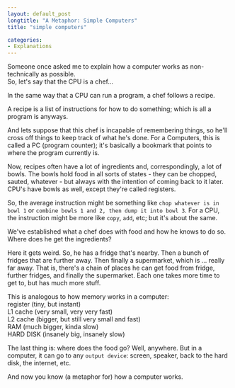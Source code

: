```yaml
---
layout: default_post
longtitle: "A Metaphor: Simple Computers"
title: "simple computers"

categories:
- Explanations
---
```



Someone once asked me to explain how a computer works as non-technically as possible.  
So, let's say that the CPU is a chef... 


<!---
<!–end_preview–>
-->

In the same way that a CPU can run a program, a chef follows a recipe.  

A recipe is a list of instructions for how to do something; which is all a program is anyways.

And lets suppose that this chef is incapable of remembering things, so he'll cross off things to keep track of what he's done. For a Computers, this is called a PC (program counter); it's basically a bookmark that points to where the program currently is.

Now, recipes often have a lot of ingredients and, correspondingly, a lot of bowls. The bowls hold food in all sorts of states - they can be chopped, sauted, whatever - but always with the intention of coming back to it later. CPU's have bowls as well, except they're called registers.

So, the average instruction might be something like `chop whatever is in bowl 1` or `combine bowls 1 and 2, then dump it into bowl 3`. For a CPU, the instruction might be more like `copy`, `add`, etc; but it's about the same.

We've established what a chef does with food and how he knows to do so. Where does he get the ingredients?

Here it gets weird. So, he has a fridge that's nearby. Then a bunch of fridges that are further away. Then finally a supermarket, which is ... really far away. That is, there's a chain of places he can get food from fridge, further fridges, and finally the supermarket. Each one takes more time to get to, but has much more stuff.

This is analogous to how memory works in a computer:  
register (tiny, but instant)  
L1 cache (very small, very very fast)  
L2 cache (bigger, but still very small and fast)  
RAM (much bigger, kinda slow)  
HARD DISK (insanely big, insanely slow)  

The last thing is: where does the food go? Well, anywhere. But in a computer, it can go to any `output device`: screen, speaker, back to the hard disk, the internet, etc.

And now you know (a metaphor for) how a computer works.
